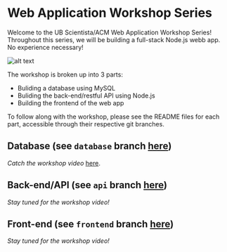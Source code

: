 # Web Application Workshop Series

Welcome to the UB Scientista/ACM Web Application Workshop Series! Throughout this series, we will be building a full-stack Node.js webb app. No experience necessary!
 
![alt text](https://scontent-lga3-1.xx.fbcdn.net/v/t31.0-8/17855593_1846125212292373_5381538853482017053_o.jpg?oh=1ffc62f2cf10d368667910a2d72d6e7d&oe=598087BB)

The workshop is broken up into 3 parts:

* Buliding a database using MySQL
* Buliding the back-end/restful API using Node.js
* Building the frontend of the web app

To follow along with the workshop, please see the README files for each part, accessible through their respective git branches.

## Database (see `database` branch [here](https://github.com/saintsantos/webapp_workshop_complete/tree/database))
_Catch the workshop video_ [here](https://www.youtube.com/watch?v=k3664W7165s).

## Back-end/API (see `api` branch [here](https://github.com/saintsantos/webapp_workshop_complete/tree/api))
_Stay tuned for the workshop video!_ 

## Front-end (see `frontend` branch [here](https://github.com/saintsantos/webapp_workshop_complete/tree/frontend))
_Stay tuned for the workshop video!_ 
